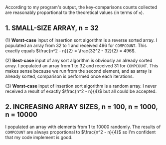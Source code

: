 According to my program's output, the key-comparisons counts collected are reasonably proportional to the theoretical values (in terms of `n`).

## 1. SMALL-SIZE ARRAY, n = 32

(1) **Worst-case** input of insertion sort algorithm is a reverse sorted array. I populated an array from 32 to 1 and received 496 for `COMPCOUNT`. This exactly equals $\frac{n^2 - n}{2} = \frac{32^2 - 32}{2} = 496$.

(2) **Best-case** input of any sort algorithm is obviously an already sorted array. I populated an array from 1 to 32 and received 31 for `COMPCOUNT`. This makes sense
because we run from the second element, and as array is already sorted, comparison is
performed once each iterations.

(3) **Worst-case** input of insertion sort algorithm is a random array. I never received a result of exactly $\frac{n^2 - n}{4}$ but all could be accepted.

## 2. INCREASING ARRAY SIZES, n = 100, n = 1000, n = 10000

I populated an array with elements from 1 to 10000 randomly. The results of `COMPCOUNT` are always proportional to $\frac{n^2 - n}{4}$ so I'm confident
that my code implement is good.
